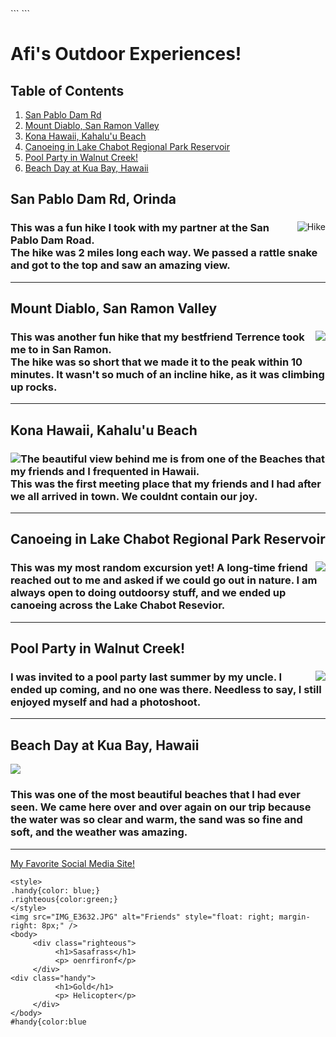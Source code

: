 <!DOCTYPE html>
<html>
``` 
  <head>
    <title>Afi's Excursions</title>
 ```
    
<body>
 <h1>Afi's Outdoor Experiences!</h1>

<h2> Table of Contents</h2>
<ol>
  <li><a href="#San Pablo">San Pablo Dam Rd</a></li>
  <li><a href="#San Ramon Valley">Mount Diablo, San Ramon Valley</a></li>
  <li><a href="#Kahalu'u Beach">Kona Hawaii, Kahalu'u Beach</a></li>
  <li><a href="#Lake Chabot">Canoeing in Lake Chabot Regional Park Reservoir</a></li>
  <li><a href="#Pool Party">Pool Party in Walnut Creek!</a></li>
  <li><a href="#Kua Bay">Beach Day at Kua Bay, Hawaii</a></li>
</ol>



<h2>San Pablo Dam Rd, Orinda</h2>
<div id="San Pablo">   
<img src="IMG_5214.jpeg" alt="Hike" style=float:right; margin-right: 2px/>
  <h3>This was a fun hike I took with my partner at the San Pablo Dam Road.
          <br>The hike was 2 miles long each way. We passed a rattle snake and got to the top and saw an amazing view.</br>
  </h3>
  </div>
    
<hr>

<h2>Mount Diablo, San Ramon Valley</h2>
<div id="San Ramon Valley">    
<img src="IMG_4770.jpeg" alt:"Hike #2" style=float:right; margin-right 7px;" />
  <h3>This was another fun hike that my bestfriend Terrence took me to in San Ramon.
         <br>The hike was so short that we made it to the peak within 10 minutes. It wasn't so much of an incline hike, as it was climbing up rocks.    </br>
  </h3>
</div>
                                                                            
<hr>
                                                                            
<h2>Kona Hawaii, Kahalu'u Beach</h2>
<div id="Kahalu'u Beach">                                                                            
<img src="RYBO8914.jpeg" alt:"Kahalu'u Beach" style=float:left; margin-left 5px;"/>
  <h3>The beautiful view behind me is from one of the Beaches that my friends and I frequented in Hawaii.
         <br>This was the first meeting place that my friends and I had after we all arrived in town. We couldnt contain our joy.</br>
  </h3>
</div>
  
<hr>

<h2>Canoeing in Lake Chabot Regional Park Reservoir</h2>   
<div id="Lake Chabot">                                     
<img src="HIBJ7324.jpeg" alt:"Lake Chabot" style=float:right; margin-right 2px;"/> 
  <h3>This was my most random excursion yet! A long-time friend reached out to me and asked if we could go out in nature. I am always open to doing outdoorsy stuff, and we ended up canoeing across the Lake Chabot Resevior.
  </h3>
</div>                                   
                                     
<hr>
                                     
<h2>Pool Party in Walnut Creek!</h2>
<div id="Pool Party">                                     
<img src="GMAZ9912.jpeg" alt:"Pool-Party" style=float:right; margin-right 2px;"/> 
  <h3>I was invited to a pool party last summer by my uncle. I ended up coming, and no one was there. Needless to say, I still enjoyed myself and had a photoshoot.
  </h3>                                     
</div> 
  
<hr>
                                     
<h2>Beach Day at Kua Bay, Hawaii</h2>
<div id="Kua Bay">                                  
    <img src="FKMI6650.jpeg" alt:"Kua-Bay Beach" style-float:right; margin-right 1px;"/>                                     
 <h3>This was one of the most beautiful beaches that I had ever seen. We came here over and over again on our trip because the water was so clear and warm, the sand was so fine and soft, and the weather was amazing.
  </h3>                                     
</div> 
                                                                                      
<hr>
</body>
                                     
  </head>                                     
</html>     
                                     
<a href="wwww.Facebook.com">My Favorite Social Media Site!</a> 


  
```
<style>
.handy{color: blue;}
.righteous{color:green;}
</style>
<img src="IMG_E3632.JPG" alt="Friends" style="float: right; margin-right: 8px;" />
<body>
     <div class="righteous">
          <h1>Sasafrass</h1>
          <p> oenrfironf</p>
     </div>
<div class="handy">
          <h1>Gold</h1>
          <p> Helicopter</p>
     </div>
</body>   
#handy{color:blue
```

